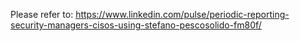 Please refer to: 
https://www.linkedin.com/pulse/periodic-reporting-security-managers-cisos-using-stefano-pescosolido-fm80f/
